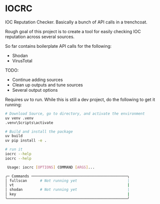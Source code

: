 # IOCRC
IOC Reputation Checker. Basically a bunch of API calls in a trenchcoat. 

Rough goal of this project is to create a tool for easily checking IOC reputation across several sources. 

So far contains boilerplate API calls for the following: 
- Shodan
- VirusTotal

TODO:
- Continue adding sources
- Clean up outputs and tune sources
- Several output options

Requires uv to run. While this is still a dev project, do the following to get it running: 

```sh
# Download Source, go to directory, and activate the environment
uv venv .venv
.venv\Scripts\activate

# Build and install the package
uv build
uv pip install -e .

# run it
iocrc --help
iocrc --help

 Usage: iocrc [OPTIONS] COMMAND [ARGS]...

╭─ Commands ────────────────────────────────────────────╮
│ fullscan      # Not running yet                       |
│ vt                                                    |
│ shodan        # Not running yet                       |
│ key                                                   |
╰───────────────────────────────────────────────────────╯
```
